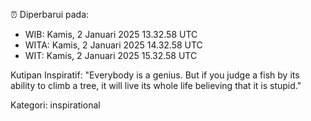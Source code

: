⏰ Diperbarui pada:
- WIB: Kamis, 2 Januari 2025 13.32.58 UTC
- WITA: Kamis, 2 Januari 2025 14.32.58 UTC
- WIT: Kamis, 2 Januari 2025 15.32.58 UTC

Kutipan Inspiratif:
"Everybody is a genius. But if you judge a fish by its ability to climb a tree, it will live its whole life believing that it is stupid."


Kategori: inspirational

